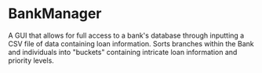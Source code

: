 # BankManager

A GUI that allows for full access to a bank's database through inputting a CSV file of data containing loan information. Sorts branches within the Bank and individuals into "buckets" containing intricate loan information and priority levels.
